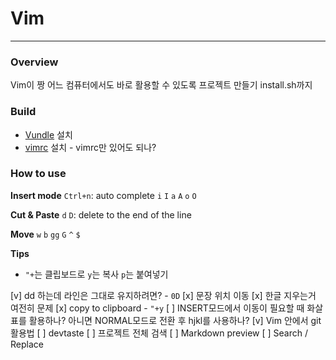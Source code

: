 # Vim

---

### Overview
Vim이 짱
어느 컴퓨터에서도 바로 활용할 수 있도록 프로젝트 만들기 install.sh까지

### Build
- [Vundle](https://github.com/VundleVim/Vundle.vim) 설치
- [vimrc](https://github.com/oognus/vim.git) 설치 - vimrc만 있어도 되나?

### How to use

**Insert mode**
`Ctrl+n`: auto complete
`i` `I`
`a` `A`
`o` `O`

**Cut & Paste**
`d` `D`: delete to the end of the line

**Move**
`w`
`b`
`gg` `G`
`^`
`$`

**Tips**
- `"+`는 클립보드로 `y`는 복사 `p`는 붙여넣기

[v] dd 하는데 라인은 그대로 유지하려면? - `0D`
[x] 문장 위치 이동
[x] 한글 지우는거 여전히 문제
[x] copy to clipboard - `"+y`
[ ] INSERT모드에서 이동이 필요할 때 화살표를 활용하나? 아니면 NORMAL모드로 전환 후 hjkl를 사용하나?
[v] Vim 안에서 git 활용법
[ ] devtaste
[ ] 프로젝트 전체 검색
[ ] Markdown preview
[ ] Search / Replace


